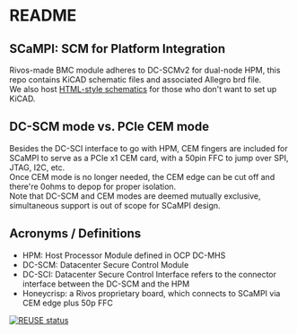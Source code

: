 <!--
SPDX-FileCopyrightText: 2025 Rivos Inc.

SPDX-License-Identifier: CERN-OHL-P-2.0+
-->

# README

## SCaMPI: SCM for Platform Integration
Rivos-made BMC module adheres to DC-SCMv2 for dual-node HPM, this repo contains KiCAD schematic files and associated Allegro brd file. \
We also host [HTML-style schematics](https://rivosinc.github.io/scampi/#/) for those who don't want to set up KiCAD.

## DC-SCM mode vs. PCIe CEM mode
Besides the DC-SCI interface to go with HPM, CEM fingers are included for SCaMPI to serve as a PCIe x1 CEM card, with a 50pin FFC to jump over SPI, JTAG, I2C, etc. \
Once CEM mode is no longer needed, the CEM edge can be cut off and there're 0ohms to depop for proper isolation. \
Note that DC-SCM and CEM modes are deemed mutually exclusive, simultaneous support is out of scope for SCaMPI design.

## Acronyms / Definitions
 - HPM: Host Processor Module defined in OCP DC-MHS
 - DC-SCM: Datacenter Secure Control Module
 - DC-SCI: Datacenter Secure Control Interface refers to the connector interface between the DC-SCM and the HPM
 - Honeycrisp: a Rivos proprietary board, which connects to SCaMPI via CEM edge plus 50p FFC

[![REUSE status](https://api.reuse.software/badge/github.com/rivosinc/scampi)](https://api.reuse.software/info/github.com/rivosinc/scampi)
